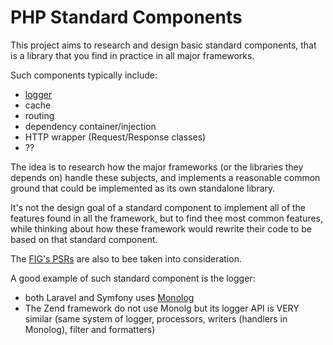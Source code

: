 # PHP Standard Components

This project aims to research and design basic standard components, that is a library that you find in practice in all major frameworks.

Such components typically include:
- [logger](doc/logger.md)
- cache
- routing
- dependency container/injection
- HTTP wrapper (Request/Response classes)
- ??

The idea is to research how the major frameworks (or the libraries they depends on) handle these subjects, and implements a reasonable common ground that could be implemented as its own standalone library.

It's not the design goal of a standard component to implement all of the features found in all the framework, but to find thee most common features, while thinking about how these framework would rewrite their code to be based on that standard component.

The [FIG's PSRs](http://www.php-fig.org/psr/) are also to bee taken into consideration.

A good example of such standard component is the logger:
- both Laravel and Symfony uses [Monolog](https://github.com/Seldaek/monolog)
- The Zend framework do not use Monolg but its logger API is VERY similar (same system of logger, processors, writers (handlers in Monolog), filter and formatters)
